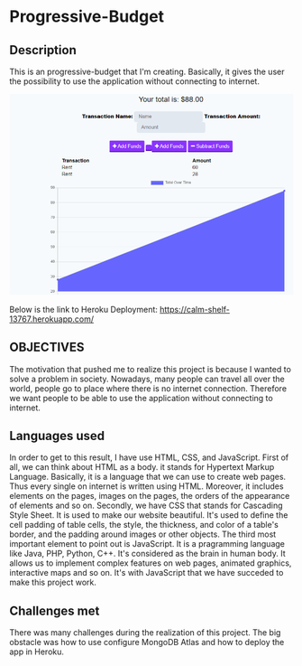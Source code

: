 # Progressive-Budget

## Description 

This is an progressive-budget that I'm creating. Basically, it gives the user the possibility to use the application without connecting to internet.

![Progressive-Budget](./progressive-budget.png)

Below is the link to Heroku Deployment:
 https://calm-shelf-13767.herokuapp.com/

## OBJECTIVES

The motivation that pushed me to realize this project is because I wanted to solve a problem in society. Nowadays, many people can travel all over the world, people go to place where there is no internet connection. Therefore we want people to be able to use the application without connecting to internet.


## Languages used

In order to get to this result, I have use HTML, CSS, and JavaScript. First of all, we can think about HTML as a body. it stands for Hypertext Markup Language. Basically, it is a language that we can use to create web pages. Thus every single on internet is written using HTML. Moreover, it includes elements on the pages, images on the pages, the orders of the appearance of elements and so on. Secondly, we have CSS that stands for Cascading Style Sheet. It is used to make our website beautiful. It's used to define the cell padding of table cells, the style, the thickness, and color of a table's border, and the padding around images or other objects. The third most important element to point out is JavaScript. It is a pragramming language like Java, PHP, Python, C++. It's considered as the brain in human body. It allows us to implement complex features on web pages, animated graphics, interactive maps and so on.  It's with JavaScript that we have succeded to make this project work.   

## Challenges met

There was many challenges during the realization of this project. The big obstacle was how to use configure MongoDB Atlas and how to deploy the app in Heroku.